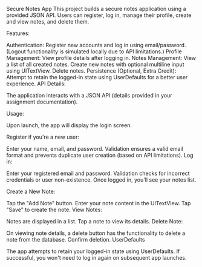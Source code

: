 Secure Notes App
This project builds a secure notes application using a provided JSON API. Users can register, log in, manage their profile, create and view notes, and delete them.

Features:

Authentication: Register new accounts and log in using email/password. (Logout functionality is simulated locally due to API limitations.)
Profile Management: View profile details after logging in.
Notes Management:
View a list of all created notes.
Create new notes with optional multiline input using UITextView.
Delete notes.
Persistence (Optional, Extra Credit): Attempt to retain the logged-in state using UserDefaults for a better user experience.
API Details:

The application interacts with a JSON API (details provided in your assignment documentation).


Usage:

Upon launch, the app will display the login screen.

Register if you're a new user:

Enter your name, email, and password.
Validation ensures a valid email format and prevents duplicate user creation (based on API limitations).
Log in:

Enter your registered email and password.
Validation checks for incorrect credentials or user non-existence.
Once logged in, you'll see your notes list.

Create a New Note:

Tap the "Add Note" button.
Enter your note content in the UITextView.
Tap "Save" to create the note.
View Notes:

Notes are displayed in a list.
Tap a note to view its details.
Delete Note:

On viewing note details, a delete button has the functionality to delete a note from the database.
Confirm deletion.
UserDefaults

The app attempts to retain your logged-in state using UserDefaults. If successful, you won't need to log in again on subsequent app launches.

